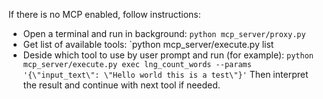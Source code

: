 If there is no MCP enabled, follow instructions:
- Open a terminal and run in background: 
  `python mcp_server/proxy.py`
- Get list of available tools:
  `python mcp_server/execute.py list
- Deside which tool to use by user prompt and run (for example):
  `python mcp_server/execute.py exec lng_count_words --params '{\"input_text\": \"Hello world this is a test\"}'`
Then interpret the result and continue with next tool if needed.